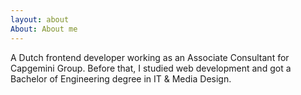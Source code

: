 ```yaml
---
layout: about
About: About me
---
```

A Dutch frontend developer working as an Associate Consultant for Capgemini Group. Before that, I studied web development and got a Bachelor of Engineering degree in IT & Media Design.